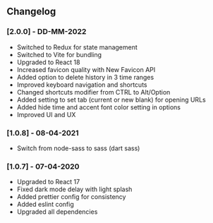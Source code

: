 ## Changelog

### [2.0.0] - DD-MM-2022
- Switched to Redux for state management
- Switched to Vite for bundling
- Upgraded to React 18
- Increased favicon quality with New Favicon API
- Added option to delete history in 3 time ranges
- Improved keyboard navigation and shortcuts
- Changed shortcuts modifier from CTRL to Alt/Option
- Added setting to set tab (current or new blank) for opening URLs
- Added hide time and accent font color setting in options
- Improved UI and UX

### [1.0.8] - 08-04-2021
- Switch from node-sass to sass (dart sass)

### [1.0.7] - 07-04-2020

- Upgraded to React 17
- Fixed dark mode delay with light splash
- Added prettier config for consistency
- Added eslint config
- Upgraded all dependencies